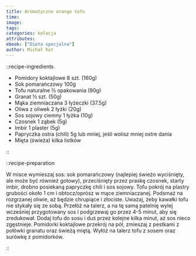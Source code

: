 ```yaml
---
title: Aromatyczne orange tofu
time:
image:
tags:
categories: kolacja
attributes:
ebook: ["Dieta specjalna"]
author: Michał Kot
---
```


::recipe-ingredients

- Pomidory koktajlowe 8 szt. (160g)
- Sok pomarańczowy 100g
- Tofu naturalne ½ opakowania (90g)
- Granat ½ szt. (50g)
- Mąka ziemniaczana 3 łyżeczki (37.5g)
- Oliwa z oliwek 2 łyżki (20g)
- Sos sojowy ciemny 1 łyżka (10g)
- Czosnek 1 ząbek (5g)
- Imbir 1 plaster (5g)
- Papryczka ostra (chili) 5g lub mniej, jeśli wolisz mniej ostre dania
- Mięta (świeża) kilka listków

::

::recipe-preparation

W misce wymieszaj sos: sok pomarańczowy (najlepiej świeżo wyciśnięty, ale może być również gotowy), przeciśnięty przez praskę czosnek, starty imbir, drobno posiekaną papryczkę chili i sos sojowy. Tofu pokrój na plastry grubości około 1 cm i obtocz/oprósz w mące ziemniaczanej. Podsmaż na rozgrzanej oliwie, aż będzie chrupiące i złociste. Uważaj, żeby kawałki tofu nie stykały się ze sobą. Przełóż na talerz, a na tę samą patelnię wylej wcześniej przygotowany sos i podgrzewaj go przez 4-5 minut, aby się zredukował. Dodaj tofu do sosu i duś przez kolejne kilka minut, aż sos nieco zgęstnieje. Pomidorki koktajlowe przekrój na pół, zmieszaj z pestkami z połówki granatu oraz świeżą miętą. Wyłóż na talerz tofu z sosem oraz surówkę z pomidorków.

::